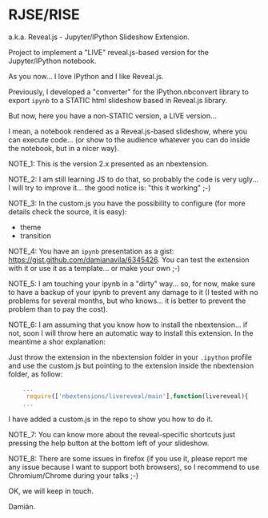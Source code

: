 RJSE/RISE 
=========

a.k.a. Reveal.js - Jupyter/IPython Slideshow Extension.

Project to implement a "LIVE" reveal.js-based version for the Jupyter/IPython notebook.

As you now... I love IPython and I like Reveal.js.

Previously, I developed a "converter" for the IPython.nbconvert library to export `ipynb` to a STATIC html slideshow based in Reveal.js library.

But now, here you have a non-STATIC version, a LIVE version... 

I mean, a notebook rendered as a Reveal.js-based slideshow, where you can execute code... (or show to the audience whatever you can do inside the notebook, but in a nicer way).

NOTE_1: This is the version 2.x presented as an nbextension.

NOTE_2: I am still learning JS to do that, so probably the code is very ugly... 
I will try to improve it... the good notice is: "this it working" ;-)

NOTE_3: In the custom.js you have the possibility to configure (for more details check the source, it is easy):

  * theme
  * transition
 
NOTE_4: You have an `ipynb` presentation as a gist: https://gist.github.com/damianavila/6345426. You can test the extension with it or use it as a template... or make your own ;-)

NOTE_5: I am touching your ipynb in a "dirty" way... so, for now, make sure to have a backup of your ipynb to prevent any damage to it (I tested with no problems for several months, but who knows... it is better to prevent the problem than to pay the cost).

NOTE_6: I am assuming that you know how to install the nbextension... if not, soon I will throw here an automatic way to install this extension. In the meantime a shor explanation:

Just throw the extension in the nbextension folder in your `.ipython` profile and use the custom.js but pointing to the extension inside the nbextension folder, as follow:

```javascript
    ...
     require(['nbextensions/livereveal/main'],function(livereveal){
    ...
```

I have added a custom.js in the repo to show you how to do it.

NOTE_7: You can know more about the reveal-specific shortcuts just pressing the help button at the bottom left of your slideshow.
 
NOTE_8: There are some issues in firefox (if you use it, please report me any issue because I want to support both browsers), so I recommend to use Chromium/Chrome during your talks ;-) 

OK, we will keep in touch.

Damián.
